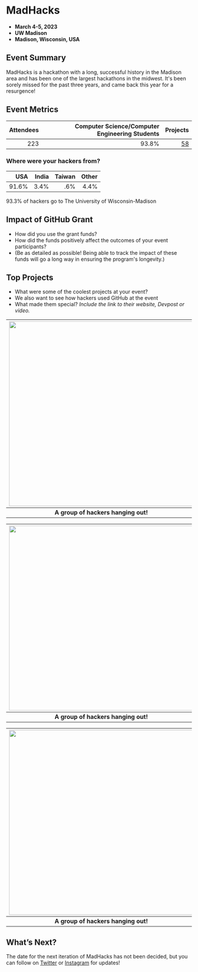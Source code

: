 # MadHacks
 - **March 4-5, 2023** 
 - **UW Madison**
 - **Madison, Wisconsin, USA**  

## Event Summary

MadHacks is a hackathon with a long, successful history in the Madison area and has been one of the largest hackathons in the midwest. It's been sorely missed for the past three years, and came back this year for a resurgence!

## Event Metrics 

| Attendees |Computer Science/Computer Engineering Students| Projects|
|---------------:|--------------:|------------:|
|223|93.8%|[58](https://madhacks-2023.devpost.com/project-gallery)| 


### Where were your hackers from?
| USA | India | Taiwan | Other |
|---------------:|--------------:|------------:|---------:|
|91.6%|3.4%|.6%|4.4%|

93.3% of hackers go to The University of Wisconsin-Madison

## Impact of GitHub Grant
- How did you use the grant funds? <br>
- How did the funds positively affect the outcomes of your event participants? <br>
- (Be as detailed as possible! Being able to track the impact of these funds will go a long way in ensuring the program's longevity.) 

## Top Projects

- What were some of the coolest projects at your event? <br> 
- We also want to see how hackers used GitHub at the event <br>
- What made them special? _Include the link to their website, Devpost or video._

| <img src="https://i1.wp.com/tecknoworks.com/wp-content/uploads/2020/01/hackathon-1.png" width="500" height="auto"> |
|:--:|
| <b> A group of hackers hanging out! </b>|

| <img src="https://i1.wp.com/tecknoworks.com/wp-content/uploads/2020/01/hackathon-1.png" width="500" height="auto"> |
|:--:|
| <b> A group of hackers hanging out! </b>|

| <img src="https://i1.wp.com/tecknoworks.com/wp-content/uploads/2020/01/hackathon-1.png" width="500" height="auto"> |
|:--:|
| <b> A group of hackers hanging out! </b>|

## What’s Next?
The date for the next iteration of MadHacks has not been decided, but you can follow on [Twitter](https://twitter.com/MadHacksUW) or [Instagram](https://www.instagram.com/MadHacksUW/) for updates!  
